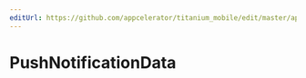 ```yaml
---
editUrl: https://github.com/appcelerator/titanium_mobile/edit/master/apidoc/Titanium/Network/Network.yml
---
```

# PushNotificationData

<TypeHeader/>

<ApiDocs/>
